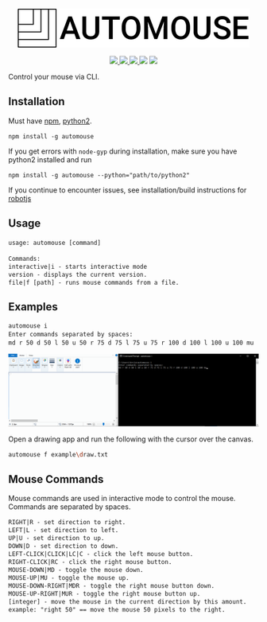 <p align="center">
<img src="./logo.png">
</p>
<p align="center">
<a href="https://www.npmjs.com/package/automouse">
<img src="https://img.shields.io/npm/v/automouse.svg">
</a>
<a href="https://www.codefactor.io/repository/github/arcia125/automouse">
<img src="https://www.codefactor.io/repository/github/arcia125/automouse/badge">
</a>
<a href="https://www.npmjs.com/package/automouse">
<img src="https://img.shields.io/npm/dt/automouse.svg">
</a>
<img src="https://img.shields.io/github/repo-size/Arcia125/automouse.svg">
<img src="https://img.shields.io/github/issues/arcia125/automouse.svg">
</p>

Control your mouse via CLI.

## Installation

Must have [npm](https://www.npmjs.com/get-npm), [python2](https://www.python.org/downloads/).

```
npm install -g automouse
```

If you get errors with `node-gyp` during installation, make sure you have python2 installed and run

```
npm install -g automouse --python="path/to/python2"
```

If you continue to encounter issues, see installation/build instructions for [robotjs](https://github.com/octalmage/robotjs)

## Usage

```
usage: automouse [command]

Commands:
interactive|i - starts interactive mode
version - displays the current version.
file|f [path] - runs mouse commands from a file.
```

## Examples

```bash
automouse i
Enter commands separated by spaces:
md r 50 d 50 l 50 u 50 r 75 d 75 l 75 u 75 r 100 d 100 l 100 u 100 mu
```

![example](./example.gif)

Open a drawing app and run the following with the cursor over the canvas.

```bash
automouse f example\draw.txt
```

## Mouse Commands

Mouse commands are used in interactive mode to control the mouse. Commands are separated by spaces.

```
RIGHT|R - set direction to right.
LEFT|L - set direction to left.
UP|U - set direction to up.
DOWN|D - set direction to down.
LEFT-CLICK|CLICK|LC|C - click the left mouse button.
RIGHT-CLICK|RC - click the right mouse button.
MOUSE-DOWN|MD - toggle the mouse down.
MOUSE-UP|MU - toggle the mouse up.
MOUSE-DOWN-RIGHT|MDR - toggle the right mouse button down.
MOUSE-UP-RIGHT|MUR - toggle the right mouse button up.
[integer] - move the mouse in the current direction by this amount. example: "right 50" == move the mouse 50 pixels to the right.
```
